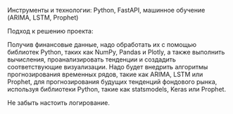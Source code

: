 Инструменты и технологии: Python, FastAPI, машинное обучение 
(ARIMA, LSTM, Prophet)

Подход к решению проекта:

Получив финансовые данные, надо обработать
их с помощью библиотек Python, таких как NumPy, Pandas и Plotly, а 
также выполнить вычисления, проанализировать тенденции и создадить 
соответствующие визуализации. Надо будет внедрить алгоритмы 
прогнозирования временных рядов, такие как ARIMA, LSTM или Prophet, 
для прогнозирования будущих тенденций фондового рынка, используя 
библиотеки Python, такие как statsmodels, Keras или Prophet. 


Не забыть настоить логирование.
